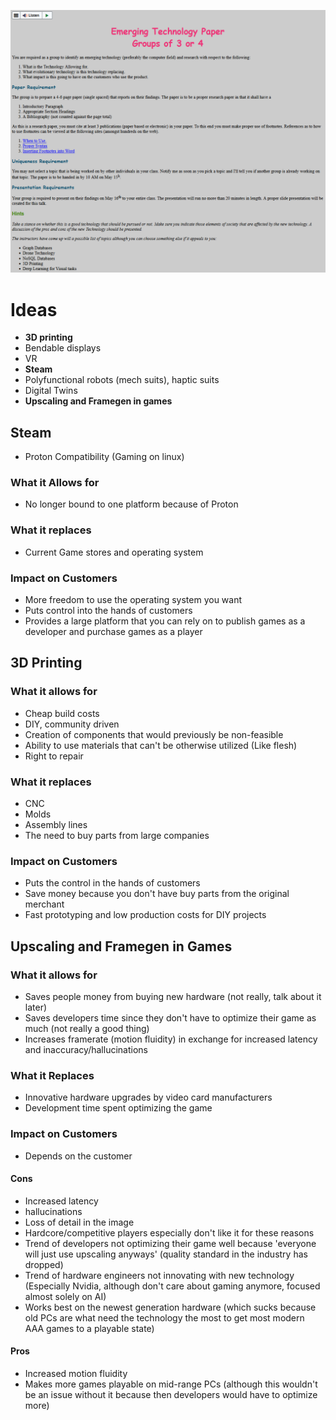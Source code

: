 ![](research-paper-rubric.png)

# Ideas
- **3D printing**
- Bendable displays
- VR
- **Steam**
- Polyfunctional robots (mech suits), haptic suits
- Digital Twins
- **Upscaling and Framegen in games**

## Steam
- Proton Compatibility (Gaming on linux)

### What it Allows for
- No longer bound to one platform because of Proton

### What it replaces
- Current Game stores and operating system

### Impact on Customers
- More freedom to use the operating system you want
- Puts control into the hands of customers
- Provides a large platform that you can rely on to publish games as a developer and purchase games as a player

## 3D Printing

### What it allows for
- Cheap build costs
- DIY, community driven
- Creation of components that would previously be non-feasible
- Ability to use materials that can't be otherwise utilized (Like flesh)
- Right to repair

### What it replaces
- CNC
- Molds
- Assembly lines
- The need to buy parts from large companies

### Impact on Customers
- Puts the control in the hands of customers
- Save money because you don't have buy parts from the original merchant
- Fast prototyping and low production costs for DIY projects

## Upscaling and Framegen in Games
### What it allows for
- Saves people money from buying new hardware (not really, talk about it later)
- Saves developers time since they don't have to optimize their game as much (not really a good thing)
- Increases framerate (motion fluidity) in exchange for increased latency and inaccuracy/hallucinations

### What it Replaces
- Innovative hardware upgrades by video card manufacturers
- Development time spent optimizing the game

### Impact on Customers
- Depends on the customer

#### Cons
- Increased latency
- hallucinations
- Loss of detail in the image
- Hardcore/competitive players especially don't like it for these reasons
- Trend of developers not optimizing their game well because 'everyone will just use upscaling anyways' (quality standard in the industry has dropped)
- Trend of hardware engineers not innovating with new technology (Especially Nvidia, although don't care about gaming anymore, focused almost solely on AI)
- Works best on the newest generation hardware (which sucks because old PCs are what need the technology the most to get most modern AAA games to a playable state)

#### Pros
- Increased motion fluidity
- Makes more games playable on mid-range PCs (although this wouldn't be an issue without it because then developers would have to optimize more)